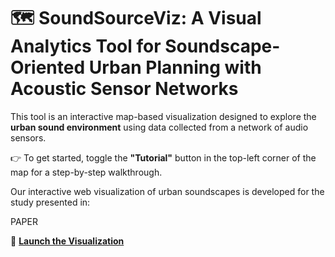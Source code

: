 # 🗺️  SoundSourceViz: A Visual Analytics Tool for Soundscape-Oriented Urban Planning with Acoustic Sensor Networks

This tool is an interactive map-based visualization designed to explore the **urban sound environment** using data collected from a network of audio sensors.

👉 To get started, toggle the **"Tutorial"** button in the top-left corner of the map for a step-by-step walkthrough.

Our interactive web visualization of urban soundscapes is developed for the study presented in:

PAPER

🔗 **[Launch the Visualization](https://modantailleur.github.io/paperSoundSourceViz/)**


